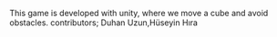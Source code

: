 This game is developed with unity, where we move a cube and avoid obstacles. 
contributors; Duhan Uzun,Hüseyin Hıra
